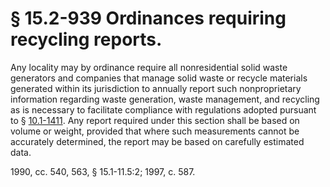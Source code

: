 # § 15.2-939 Ordinances requiring recycling reports.

<p>Any locality may by ordinance require all nonresidential solid waste generators and companies that manage solid waste or recycle materials generated within its jurisdiction to annually report such nonproprietary information regarding waste generation, waste management, and recycling as is necessary to facilitate compliance with regulations adopted pursuant to § <a href='http://law.lis.virginia.gov/vacode/10.1-1411/'>10.1-1411</a>. Any report required under this section shall be based on volume or weight, provided that where such measurements cannot be accurately determined, the report may be based on carefully estimated data.</p><p>1990, cc. 540, 563, § 15.1-11.5:2; 1997, c. 587.</p>